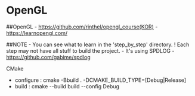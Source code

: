 # OpenGL

##OpenGL
    - https://github.com/rinthel/opengl_course(KOR)
    - https://learnopengl.com/

##NOTE
    - You can see what to learn in the 'step_by_step' directory.
        ! Each step may not have all stuff to build the project.
    - It's using SPDLOG
        - https://github.com/gabime/spdlog

CMake
- configure : cmake -Bbuild . -DCMAKE_BUILD_TYPE=[Debug|Release]
- build : cmake --build build --config Debug